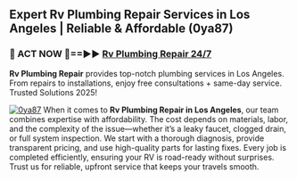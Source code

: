 ## Expert Rv Plumbing Repair Services in Los Angeles | Reliable & Affordable (0ya87)  

<h3>🚿 ACT NOW 🌟==►► <a href="https://tinyurl.com/2ne6vx2x" rel="nofollow">Rv Plumbing Repair 24/7</a></h3>

**Rv Plumbing Repair** provides top-notch plumbing services in Los Angeles. From repairs to installations, enjoy free consultations + same-day service. Trusted Solutions 2025!

[![0ya87](https://i.imgur.com/4PFF4AK.jpeg)](https://tinyurl.com/2ne6vx2x)
When it comes to **Rv Plumbing Repair in Los Angeles**, our team combines expertise with affordability. The cost depends on materials, labor, and the complexity of the issue—whether it’s a leaky faucet, clogged drain, or full system inspection. We start with a thorough diagnosis, provide transparent pricing, and use high-quality parts for lasting fixes. Every job is completed efficiently, ensuring your RV is road-ready without surprises. Trust us for reliable, upfront service that keeps your travels smooth.